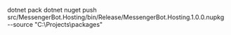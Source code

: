 ﻿dotnet pack
dotnet nuget push src/MessengerBot.Hosting/bin/Release/MessengerBot.Hosting.1.0.0.nupkg --source "C:\Projects\packages"